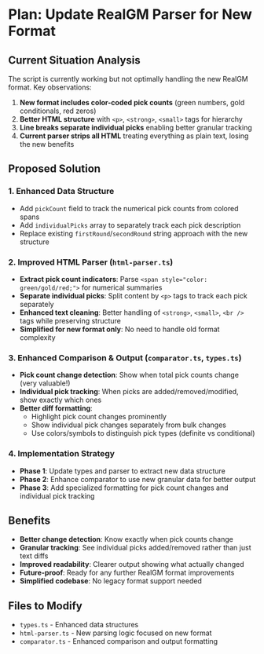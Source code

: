 # Plan: Update RealGM Parser for New Format

## Current Situation Analysis
The script is currently working but not optimally handling the new RealGM format. Key observations:

1. **New format includes color-coded pick counts** (green numbers, gold conditionals, red zeros)
2. **Better HTML structure** with `<p>`, `<strong>`, `<small>` tags for hierarchy
3. **Line breaks separate individual picks** enabling better granular tracking
4. **Current parser strips all HTML** treating everything as plain text, losing the new benefits

## Proposed Solution

### 1. Enhanced Data Structure
- Add `pickCount` field to track the numerical pick counts from colored spans
- Add `individualPicks` array to separately track each pick description
- Replace existing `firstRound`/`secondRound` string approach with the new structure

### 2. Improved HTML Parser (`html-parser.ts`)
- **Extract pick count indicators**: Parse `<span style="color: green/gold/red;">` for numerical summaries
- **Separate individual picks**: Split content by `<p>` tags to track each pick separately
- **Enhanced text cleaning**: Better handling of `<strong>`, `<small>`, `<br />` tags while preserving structure
- **Simplified for new format only**: No need to handle old format complexity

### 3. Enhanced Comparison & Output (`comparator.ts`, `types.ts`)
- **Pick count change detection**: Show when total pick counts change (very valuable!)
- **Individual pick tracking**: When picks are added/removed/modified, show exactly which ones
- **Better diff formatting**: 
  - Highlight pick count changes prominently
  - Show individual pick changes separately from bulk changes
  - Use colors/symbols to distinguish pick types (definite vs conditional)

### 4. Implementation Strategy
- **Phase 1**: Update types and parser to extract new data structure
- **Phase 2**: Enhance comparator to use new granular data for better output
- **Phase 3**: Add specialized formatting for pick count changes and individual pick tracking

## Benefits
- **Better change detection**: Know exactly when pick counts change
- **Granular tracking**: See individual picks added/removed rather than just text diffs
- **Improved readability**: Clearer output showing what actually changed
- **Future-proof**: Ready for any further RealGM format improvements
- **Simplified codebase**: No legacy format support needed

## Files to Modify
- `types.ts` - Enhanced data structures
- `html-parser.ts` - New parsing logic focused on new format
- `comparator.ts` - Enhanced comparison and output formatting